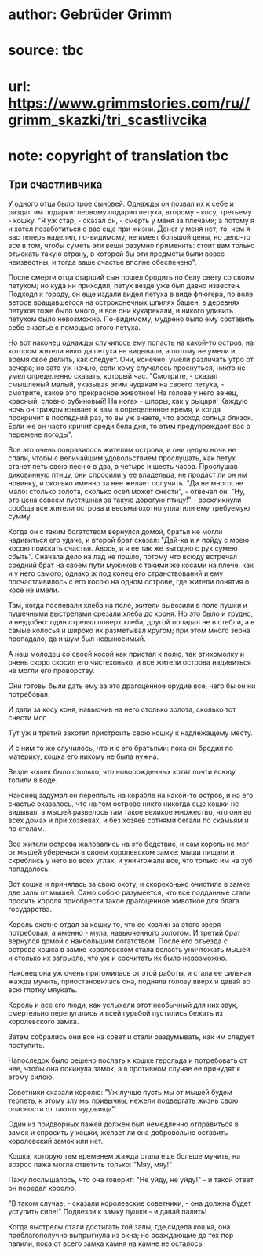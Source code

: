 # author: Gebrüder Grimm
# source: tbc
# url: https://www.grimmstories.com/ru//grimm_skazki/tri_scastlivcika
# note: copyright of translation tbc

## Три счастливчика 

У одного отца было трое сыновей. Однажды он позвал их к себе и раздал им
подарки: первому подарил петуха, второму - косу, третьему - кошку. "Я
уж стар, - сказал он, - смерть у меня за плечами; а потому я и хотел
позаботиться о вас еще при жизни. Денег у меня нет; то, чем я вас теперь
наделил, по-видимому, не имеет большой цены, но дело-то все в том, чтобы
суметь эти вещи разумно применить: стоит вам только отыскать такую
страну, в которой бы эти предметы были вовсе неизвестны, и тогда ваше
счастье вполне обеспечено".

После смерти отца старший сын пошел бродить по белу свету со своим
петухом; но куда ни приходил, петух везде уже был давно известен.
Подходя к городу, он еще издали видел петуха в виде флюгера, по воле
ветров вращавшегося на остроконечных шпилях башен; в деревнях петухов
тоже было много, и все они кукарекали, и никого удивить петухом было
невозможно. По-видимому, мудрено было ему составить себе счастье с
помощью этого петуха.

Но вот наконец однажды случилось ему попасть на какой-то остров, на
котором жители никогда петуха не видывали, а потому не умели и время
свое делить, как следует. Они, конечно, умели различать утро от вечера;
но зато уж ночью, если кому случалось проснуться, никто не умел
определенно сказать, который час. "Смотрите, - сказал смышленый малый,
указывая этим чудакам на своего петуха, - смотрите, какое это прекрасное
животное! На голове у него венец, красный, словно рубиновый! На ногах -
шпоры, как у рыцаря! Каждую ночь он трижды взывает к вам в определенное
время, и когда прокричит в последний раз, то вы уж знаете, что восход
солнца близок. Если же он часто кричит среди бела дня, то этим
предупреждает вас о перемене погоды".

Все это очень понравилось жителям острова, и они целую ночь не спали,
чтобы с величайшим удовольствием прослушать, как петух станет петь свою
песню в два, в четыре и шесть часов. Прослушав диковинную птицу, они
спросили у ее владельца, не продаст ли он им новинку, и сколько именно
за нее желает получить. "Да не много, не мало: столько золота, сколько
осел может снести", - отвечал он. "Ну, это цена совсем пустяшная за
такую дорогую птицу!" - воскликнули сообща все жители острова и весьма
охотно уплатили ему требуемую сумму.

Когда он с таким богатством вернулся домой, братья не могли надивиться
его удаче, и второй брат сказал: "Дай-ка и я пойду с моею косою
поискать счастья. Авось, и я ее так же выгодно с рук сумею сбыть".
Сначала дело на лад не пошло, потому что всюду встречал средний брат на
своем пути мужиков с такими же косами на плече, как и у него самого;
однако ж под конец его странствований и ему посчастливилось с его косою
на одном острове, где жители понятия о косе не имели.

Там, когда поспевали хлеба на поле, жители вывозили в поле пушки и
пушечными выстрелами срезали хлеба до корня. Но это было и трудно, и
неудобно: один стрелял поверх хлеба, другой попадал не в стебли, а в
самые колосья и широко их разметывал кругом; при этом много зерна
пропадало, да и шум был невыносимый.

А наш молодец со своей косой как пристал к полю, так втихомолку и очень
скоро скосил его чистехонько, и все жители острова надивиться не могли
его проворству.

Они готовы были дать ему за это драгоценное орудие все, чего бы он ни
потребовал.

И дали за косу коня, навьючив на него столько золота, сколько тот снести
мог.

Тут уж и третий захотел пристроить свою кошку к надлежащему месту.

И с ним то же случилось, что и с его братьями: пока он бродил по
материку, кошка его никому не была нужна.

Везде кошек было столько, что новорожденных котят почти всюду топили в
воде.

Наконец задумал он переплыть на корабле на какой-то остров, и на его
счастье оказалось, что на том острове никто никогда еще кошки не
видывал, а мышей развелось там такое великое множество, что они во всех
домах и при хозяевах, и без хозяев сотнями бегали по скамьям и по
столам.

Все жители острова жаловались на это бедствие, и сам король не мог от
мышей уберечься в своем королевском замке: мыши пищали и скреблись у
него во всех углах, и уничтожали все, что только им на зуб попадалось.

Вот кошка и принялась за свою охоту, и скорехонько очистила в замке две
залы от мышей. Само собою разумеется, что все подданные стали просить
короля приобрести такое драгоценное животное для блага государства.

Король охотно отдал за кошку то, что ее хозяин за этого зверя
потребовал, а именно - мула, навьюченного золотом. И третий брат
вернулся домой с наибольшим богатством. После его отъезда с острова
кошка в замке королевском стала всласть уничтожать мышей и столько их
загрызла, что уж и сосчитать их было невозможно.

Наконец она уж очень притомилась от этой работы, и стала ее сильная
жажда мучить, приостановилась она, подняла голову вверх и давай во всю
глотку мяукать.

Король и все его люди, как услыхали этот необычный для них звук,
смертельно перепугались и всей гурьбой пустились бежать из королевского
замка.

Затем собрались они все на совет и стали раздумывать, как им следует
поступить.

Напоследок было решено послать к кошке герольда и потребовать от нее,
чтобы она покинула замок, а в противном случае ее принудят к этому
силою.

Советники сказали королю: "Уж лучше пусть мы от мышей будем терпеть, к
этому злу мы привычны, нежели подвергать жизнь свою опасности от такого
чудовища".

Один из придворных пажей должен был немедленно отправиться в замок и
спросить у кошки, желает ли она добровольно оставить королевский замок
или нет.

Кошка, которую тем временем жажда стала еще больше мучить, на возрос
пажа могла ответить только: "Мяу, мяу!"

Пажу послышалось, что она говорит: "Не уйду, не уйду!" - и такой ответ
он передал королю.

"В таком случае, - сказали королевские советники, - она должна будет
уступить силе!" Подвезли к замку пушки - и давай палить!

Когда выстрелы стали достигать той залы, где сидела кошка, она
преблагополучно выпрыгнула из окна; но осаждающие до тех пор палили,
пока от всего замка камня на камне не осталось.

